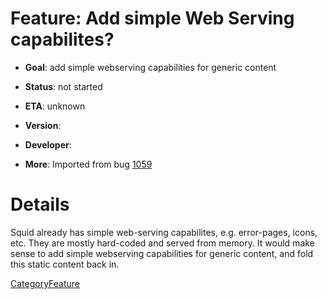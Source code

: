 # Feature: Add simple Web Serving capabilites?

  - **Goal**: add simple webserving capabilities for generic content

  - **Status**: not started

  - **ETA**: unknown

  - **Version**:

  - **Developer**:

  - **More**: Imported from bug
    [1059](https://bugs.squid-cache.org/show_bug.cgi?id=1059#)

# Details

Squid already has simple web-serving capabilites, e.g. error-pages,
icons, etc. They are mostly hard-coded and served from memory. It would
make sense to add simple webserving capabilities for generic content,
and fold this static content back in.

[CategoryFeature](https://wiki.squid-cache.org/action/show/Features/SimpleWebServer/CategoryFeature#)
